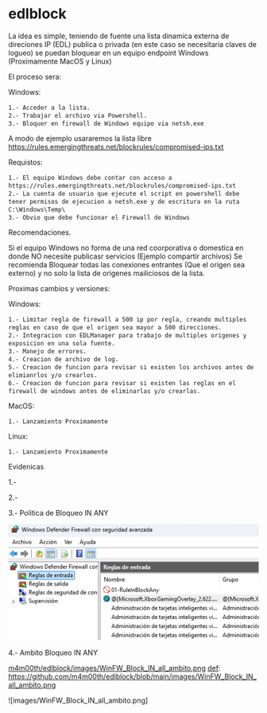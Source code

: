 # edlblock

La idea es simple, teniendo de fuente una lista dinamica externa de direciones IP (EDL) 
publica o privada (en este caso se necesitaria claves de logueo) se puedan bloquear en 
un equipo endpoint Windows (Proximamente MacOS y Linux)

El proceso sera:

Windows:

    1.- Acceder a la lista.
    2.- Trabajar el archivo via Powershell.
    3.- Bloquer en firewall de Windows equipo via netsh.exe

A modo de ejemplo usararemos la lista libre
https://rules.emergingthreats.net/blockrules/compromised-ips.txt

Requistos:

    1.- El equipo Windows debe contar con acceso a https://rules.emergingthreats.net/blockrules/compromised-ips.txt
    2.- La cuenta de usuario que ejecute el script en powershell debe tener permisos de ejecucion a netsh.exe y de escritura en la ruta C:\Windows\Temp\
    3.- Obvio que debe funcionar el Firewall de Windows 

Recomendaciones.

Si el equipo Windows no forma de una red coorporativa o domestica en donde NO necesite publicasr servicios (Ejemplo compartir archivos)
Se recomienda Bloquear todas las conexiones entrantes (Que el origen sea externo) y no solo la lista de origenes mailiciosos de la lista.

Proximas cambios y versiones:

Windows:

    1.- Limitar regla de firewall a 500 ip por regla, creando multiples reglas en caso de que el origen sea mayor a 500 direcciones.
    2.- Integracion con EDLManager para trabajo de multiples origenes y exposicion en una sola fuente.
    3.- Manejo de errores.
    4.- Creacion de archivo de log.
    5.- Creacion de funcion para revisar si existen los archivos antes de elimianrlos y/o crearlos.
    6.- Creacion de funcion para revisar si existen las reglas en el firewall de windows antes de eliminarlas y/o crearlas.

MacOS:

    1.- Lanzamiento Proximamente

Linux:

    1.- Lanzamiento Proximamente

Evidenicas

1.-

2.-

3.- Politica de Bloqueo IN ANY

![m4m00th/edlblock/images/WinFW_Block_IN_all.png][def]

[def]: https://github.com/m4m00th/edlblock/blob/main/images/WinFW_Block_IN_all.png

4.- Ambito Bloqueo IN ANY


[m4m00th/edlblock/images/WinFW_Block_IN_all_ambito.png][def]
[def]: https://github.com/m4m00th/edlblock/blob/main/images/WinFW_Block_IN_all_ambito.png

![images/WinFW_Block_IN_all_ambito.png]

